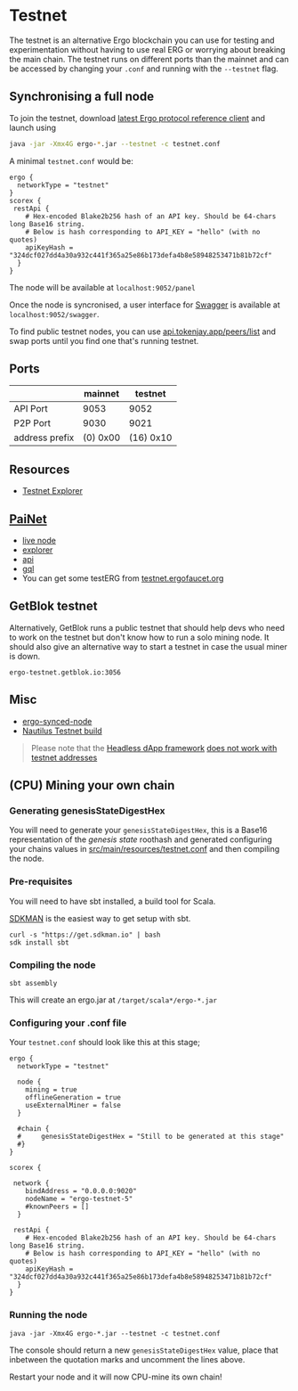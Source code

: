 # Testnet

The testnet is an alternative Ergo blockchain you can use for testing and experimentation without having to use real ERG or worrying about breaking the main chain. The testnet runs on different ports than the mainnet and can be accessed by changing your `.conf` and running with the `--testnet` flag. 


## Synchronising a full node

To join the testnet, download [latest Ergo protocol reference client](https://github.com/ergoplatform/ergo/releases) and launch using

```bash
java -jar -Xmx4G ergo-*.jar --testnet -c testnet.conf
```


A minimal `testnet.conf` would be:

```
ergo {
  networkType = "testnet"
}
scorex {
 restApi {
    # Hex-encoded Blake2b256 hash of an API key. Should be 64-chars long Base16 string.
    # Below is hash corresponding to API_KEY = "hello" (with no quotes)
    apiKeyHash = "324dcf027dd4a30a932c441f365a25e86b173defa4b8e58948253471b81b72cf"
  }
}
```

The node will be available at `localhost:9052/panel`

Once the node is syncronised, a user interface for [Swagger](swagger.md) is available at `localhost:9052/swagger`. 

To find public testnet nodes, you can use [api.tokenjay.app/peers/list](https://api.tokenjay.app/peers/list) and swap ports until you find one that's running testnet.


## Ports

|                | mainnet  | testnet   |
|----------------|----------|-----------|
| API Port       | 9053     | 9052      | 
| P2P Port       | 9030     | 9021      |
| address prefix | (0) 0x00 | (16) 0x10 |



## Resources

- [Testnet Explorer](https://testnet.ergoplatform.com/)


## [PaiNet](https://github.com/mgpai22/paiNet)

- [live node](https://pai-net.mempoolnode.live/panel)
- [explorer](https://explorer.mempoolnode.live/)
- [api](https://api.mempoolnode.live/api/v1/docs/) 
- [gql](https://gql.mempoolnode.live/)
- You can get some testERG from [testnet.ergofaucet.org](https://painet-faucet.mempoolnode.live/)

## GetBlok testnet

Alternatively, GetBlok runs a public testnet that should help devs who need to work on the testnet but don't know how to run a solo mining node. It should also give an alternative way to start a testnet in case the usual miner is down. 

```
ergo-testnet.getblok.io:3056
```

## Misc

- [ergo-synced-node](https://github.com/mgpai22/ergo-synced-node#ergo-testnet-node-setup)
- [Nautilus Testnet build](https://github.com/capt-nemo429/nautilus-wallet#testnet)


> Please note that the [Headless dApp framework](/dev/stack/headless/#headless-dapp-framework) [does not work with testnet addresses](https://github.com/ergoplatform/ergo-headless-dapp-framework/blob/main/src/encoding.rs#L104)

## (CPU) Mining your own chain


### Generating genesisStateDigestHex

You will need to generate your `genesisStateDigestHex`, this is a Base16 representation of the *genesis state* roothash and generated configuring your chains values in [src/main/resources/testnet.conf](https://github.com/ergoplatform/ergo/blob/master/src/main/resources/testnet.conf) and then compiling the node. 


### Pre-requisites

You will need to have sbt installed, a build tool for Scala. 

[SDKMAN](https://sdkman.io/) is the easiest way to get setup with sbt. 

```
curl -s "https://get.sdkman.io" | bash 
sdk install sbt
```

### Compiling the node


```
sbt assembly
```

This will create an ergo.jar at `/target/scala*/ergo-*.jar`


### Configuring your .conf file

Your `testnet.conf` should look like this at this stage; 

```
ergo {
  networkType = "testnet"

  node {
    mining = true
    offlineGeneration = true
    useExternalMiner = false
  }
  
  #chain {
  #     genesisStateDigestHex = "Still to be generated at this stage"
  #}
}

scorex {

 network {
    bindAddress = "0.0.0.0:9020"
    nodeName = "ergo-testnet-5"
    #knownPeers = []
  }

 restApi {
    # Hex-encoded Blake2b256 hash of an API key. Should be 64-chars long Base16 string.
    # Below is hash corresponding to API_KEY = "hello" (with no quotes)
    apiKeyHash = "324dcf027dd4a30a932c441f365a25e86b173defa4b8e58948253471b81b72cf"
  }
}
```

### Running the node

```
java -jar -Xmx4G ergo-*.jar --testnet -c testnet.conf
```

The console should return a new `genesisStateDigestHex` value, place that inbetween the quotation marks and uncomment the lines above.

Restart your node and it will now CPU-mine its own chain! 